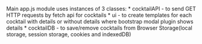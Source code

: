 Main app.js module uses instances of 3 classes: 
    * cocktailAPI - to send GET HTTP requests by fetch api for cocktails
    * ui - to create templates for each cocktail with details or without details where bootstrap modal plugin shows details
    * cocktailDB - to save/remove cocktails from Browser Storage(local storage, session storage, cookies and indexedDB)
